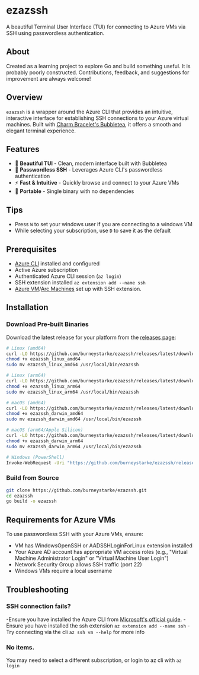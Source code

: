 # ezazssh

A beautiful Terminal User Interface (TUI) for connecting to Azure VMs via SSH using passwordless authentication.
## About

Created as a learning project to explore Go and build something useful. It is probably poorly constructed. Contributions, feedback, and suggestions for improvement are always welcome!

## Overview

`ezazssh` is a wrapper around the Azure CLI that provides an intuitive, interactive interface for establishing SSH connections to your Azure virtual machines. Built with [Charm Bracelet's Bubbletea](https://github.com/charmbracelet/bubbletea), it offers a smooth and elegant terminal experience.

## Features

- 🎨 **Beautiful TUI** - Clean, modern interface built with Bubbletea
- 🔐 **Passwordless SSH** - Leverages Azure CLI's passwordless authentication
- ⚡ **Fast & Intuitive** - Quickly browse and connect to your Azure VMs
- 🚀 **Portable** - Single binary with no dependencies

## Tips
- Press `W` to set your windows user if you are connecting to a windows VM
- While selecting your subscription, use `D` to save it as the default

## Prerequisites

- [Azure CLI](https://docs.microsoft.com/en-us/cli/azure/install-azure-cli) installed and configured
- Active Azure subscription
- Authenticated Azure CLI session (`az login`)
- SSH extension installed `az extension add --name ssh`
- [Azure VM](https://learn.microsoft.com/en-us/entra/identity/devices/howto-vm-sign-in-azure-ad-linux)/[Arc Machines](https://learn.microsoft.com/en-us/azure/azure-arc/servers/ssh-arc-overview?tabs=azure-cli) set up with SSH extension.

## Installation

### Download Pre-built Binaries

Download the latest release for your platform from the [releases page](https://github.com/burneystarke/ezazssh/releases):

```bash
# Linux (amd64)
curl -LO https://github.com/burneystarke/ezazssh/releases/latest/download/ezazssh_linux_amd64
chmod +x ezazssh_linux_amd64
sudo mv ezazssh_linux_amd64 /usr/local/bin/ezazssh

# Linux (arm64)
curl -LO https://github.com/burneystarke/ezazssh/releases/latest/download/ezazssh_linux_arm64
chmod +x ezazssh_linux_arm64
sudo mv ezazssh_linux_arm64 /usr/local/bin/ezazssh

# macOS (amd64)
curl -LO https://github.com/burneystarke/ezazssh/releases/latest/download/ezazssh_darwin_amd64
chmod +x ezazssh_darwin_amd64
sudo mv ezazssh_darwin_amd64 /usr/local/bin/ezazssh

# macOS (arm64/Apple Silicon)
curl -LO https://github.com/burneystarke/ezazssh/releases/latest/download/ezazssh_darwin_arm64
chmod +x ezazssh_darwin_arm64
sudo mv ezazssh_darwin_arm64 /usr/local/bin/ezazssh

# Windows (PowerShell)
Invoke-WebRequest -Uri "https://github.com/burneystarke/ezazssh/releases/latest/download/ezazssh_windows_amd64.exe" -OutFile "ezazssh.exe"
```

### Build from Source

```bash
git clone https://github.com/burneystarke/ezazssh.git
cd ezazssh
go build -o ezazssh
```

## Requirements for Azure VMs

To use passwordless SSH with your Azure VMs, ensure:

- VM has WindowsOpenSSH or AADSSHLoginForLinux extension installed
- Your Azure AD account has appropriate VM access roles (e.g., "Virtual Machine Administrator Login" or "Virtual Machine User Login")
- Network Security Group allows SSH traffic (port 22)
- Windows VMs require a local username

## Troubleshooting

### SSH connection fails?
-Ensure you have installed the Azure CLI from [Microsoft's official guide](https://docs.microsoft.com/en-us/cli/azure/install-azure-cli).
-Ensure you have installed the ssh extension `az extension add --name ssh`
-Try connecting via the cli `az ssh vm --help` for more info

### No items.
You may need to select a different subscription, or login to az cli with `az login`
